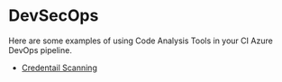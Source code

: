 # DevSecOps

Here are some examples of using Code Analysis Tools in your CI Azure DevOps pipeline.

- [Credentail Scanning](https://github.com/fsaleemm/DevSecOps/tree/main/CredScan#credentail-scan)
